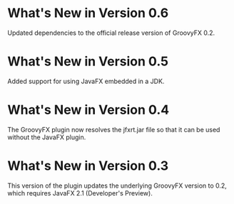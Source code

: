 What's New in Version 0.6
=========================
Updated dependencies to the official release version of GroovyFX 0.2.

What's New in Version 0.5
=========================
Added support for using JavaFX embedded in a JDK.

What's New in Version 0.4
=========================
The GroovyFX plugin now resolves the jfxrt.jar file so that it can be used without the JavaFX plugin.

What's New in Version 0.3
=========================
This version of the plugin updates the underlying GroovyFX version to 0.2, which requires JavaFX 2.1
(Developer's Preview).
